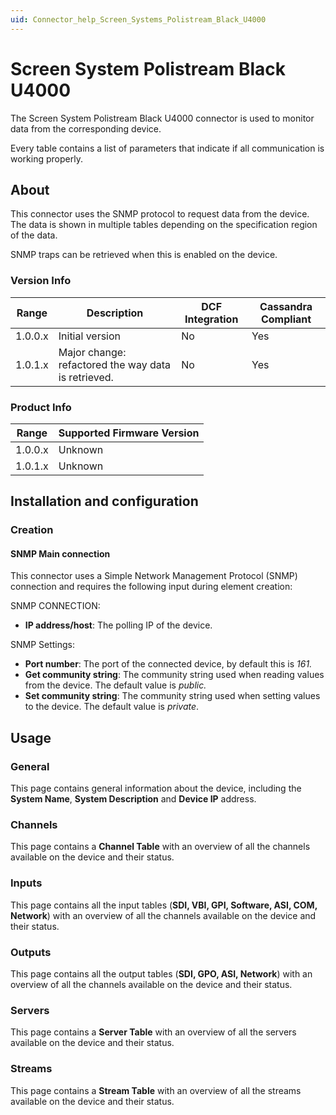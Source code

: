 ```yaml
---
uid: Connector_help_Screen_Systems_Polistream_Black_U4000
---
```


# Screen System Polistream Black U4000

The Screen System Polistream Black U4000 connector is used to monitor data from the corresponding device.

Every table contains a list of parameters that indicate if all communication is working properly.

## About

This connector uses the SNMP protocol to request data from the device. The data is shown in multiple tables depending on the specification region of the data.

SNMP traps can be retrieved when this is enabled on the device.

### Version Info

| Range     | Description                                         | DCF Integration     | Cassandra Compliant     |
|------------------|-----------------------------------------------------|---------------------|-------------------------|
| 1.0.0.x          | Initial version                                     | No                  | Yes                     |
| 1.0.1.x          | Major change: refactored the way data is retrieved. | No                  | Yes                     |

### Product Info

| Range | Supported Firmware Version |
|------------------|-----------------------------|
| 1.0.0.x          | Unknown                     |
| 1.0.1.x          | Unknown                     |

## Installation and configuration

### Creation

#### SNMP Main connection

This connector uses a Simple Network Management Protocol (SNMP) connection and requires the following input during element creation:

SNMP CONNECTION:

- **IP address/host**: The polling IP of the device.

SNMP Settings:

- **Port number**: The port of the connected device, by default this is *161.*
- **Get community string**: The community string used when reading values from the device. The default value is *public.*
- **Set community string**: The community string used when setting values to the device. The default value is *private*.

## Usage

### General

This page contains general information about the device, including the **System Name**, **System Description** and **Device IP** address.

### Channels

This page contains a **Channel Table** with an overview of all the channels available on the device and their status.

### Inputs

This page contains all the input tables (**SDI, VBI, GPI, Software, ASI, COM, Network**) with an overview of all the channels available on the device and their status.

### Outputs

This page contains all the output tables (**SDI, GPO, ASI, Network**) with an overview of all the channels available on the device and their status.

### Servers

This page contains a **Server Table** with an overview of all the servers available on the device and their status.

### Streams

This page contains a **Stream Table** with an overview of all the streams available on the device and their status.
